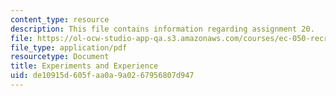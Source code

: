 ```yaml
---
content_type: resource
description: This file contains information regarding assignment 20.
file: https://ol-ocw-studio-app-qa.s3.amazonaws.com/courses/ec-050-recreate-experiments-from-history-inform-the-future-from-the-past-galileo-january-iap-2010/de10915d605faa0a9a0267956807d947_MITEC_050IAP10_assn20.pdf
file_type: application/pdf
resourcetype: Document
title: Experiments and Experience
uid: de10915d-605f-aa0a-9a02-67956807d947
---
```

